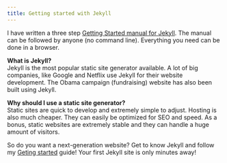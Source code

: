 ```yaml
---
title: Getting started with Jekyll
---
```



I have written a three step&nbsp;[Getting Started manual for Jekyll](http://jekyllcodex.org/getting-started/). The manual can be followed by anyone (no command line). Everything you need can be done in a browser.

**What is Jekyll?**
<br>Jekyll is the most popular static site generator available. A lot of big companies, like Google and Netflix use Jekyll for their website development. The Obama campaign (fundraising) website has also been built using Jekyll.

**Why should I use a static site generator?**
<br>Static sites are quick to develop and extremely simple to adjust. Hosting is also much cheaper. They can easily be optimized for SEO and speed. As a bonus, static websites are extremely stable and they can handle a huge amount of visitors.

So do you want a next-generation website? Get to know Jekyll and follow my&nbsp;[Geting started](http://jekyllcodex.org/getting-started/)&nbsp;guide! Your first Jekyll site is only minutes away!